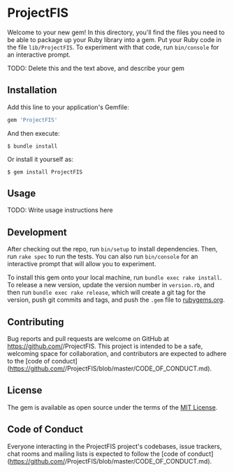 # ProjectFIS

Welcome to your new gem! In this directory, you'll find the files you need to be able to package up your Ruby library into a gem. Put your Ruby code in the file `lib/ProjectFIS`. To experiment with that code, run `bin/console` for an interactive prompt.

TODO: Delete this and the text above, and describe your gem

## Installation

Add this line to your application's Gemfile:

```ruby
gem 'ProjectFIS'
```

And then execute:

    $ bundle install

Or install it yourself as:

    $ gem install ProjectFIS

## Usage

TODO: Write usage instructions here

## Development

After checking out the repo, run `bin/setup` to install dependencies. Then, run `rake spec` to run the tests. You can also run `bin/console` for an interactive prompt that will allow you to experiment.

To install this gem onto your local machine, run `bundle exec rake install`. To release a new version, update the version number in `version.rb`, and then run `bundle exec rake release`, which will create a git tag for the version, push git commits and tags, and push the `.gem` file to [rubygems.org](https://rubygems.org).

## Contributing

Bug reports and pull requests are welcome on GitHub at https://github.com/<github username>/ProjectFIS. This project is intended to be a safe, welcoming space for collaboration, and contributors are expected to adhere to the [code of conduct](https://github.com/<github username>/ProjectFIS/blob/master/CODE_OF_CONDUCT.md).


## License

The gem is available as open source under the terms of the [MIT License](https://opensource.org/licenses/MIT).

## Code of Conduct

Everyone interacting in the ProjectFIS project's codebases, issue trackers, chat rooms and mailing lists is expected to follow the [code of conduct](https://github.com/<github username>/ProjectFIS/blob/master/CODE_OF_CONDUCT.md).
